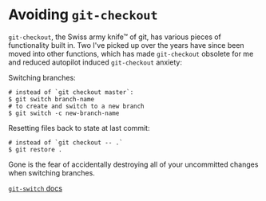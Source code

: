 # Avoiding `git-checkout`

`git-checkout`, the Swiss army knife&trade; of git, has various pieces of
functionality built in. Two I've picked up over the years have since been moved
into other functions, which has made `git-checkout` obsolete for me and reduced
autopilot induced `git-checkout` anxiety:

Switching branches:
```shell
# instead of `git checkout master`:
$ git switch branch-name
# to create and switch to a new branch
$ git switch -c new-branch-name
```

Resetting files back to state at last commit:
```shell
# instead of `git checkout -- .`
$ git restore .
```

Gone is the fear of accidentally destroying all of your uncommitted changes when
switching branches.

[`git-switch` docs](https://git-scm.com/docs/git-switch)
